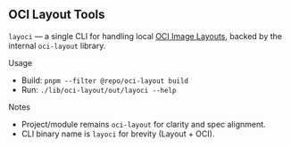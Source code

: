 ## OCI Layout Tools

`layoci` — a single CLI for handling local [OCI Image Layouts](https://specs.opencontainers.org/image-spec/image-layout/), backed by the internal `oci-layout` library.

Usage

- Build: `pnpm --filter @repo/oci-layout build`
- Run: `./lib/oci-layout/out/layoci --help`

Notes

- Project/module remains `oci-layout` for clarity and spec alignment.
- CLI binary name is `layoci` for brevity (Layout + OCI).
